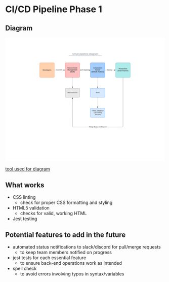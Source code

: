 # CI/CD Pipeline Phase 1
## Diagram
<!--Need to add diagram-->
![](phase1.png)

[tool used for diagram](https://lucid.app/lucidchart/219da66c-ce45-4051-a3c9-53d3668fc611/edit?viewport_loc=-325%2C-155%2C3072%2C1545%2C0_0&invitationId=inv_4bfe75c0-b31d-4617-93cb-a366f037f60c)

## What works
- CSS linting
  - check for proper CSS formatting and styling
- HTML5 validation
  - checks for valid, working HTML
- Jest testing

## Potential features to add in the future
- automated status notifications to slack/discord for pull/merge requests
  - to keep team members notified on progress
- jest tests for each essential feature
  - to ensure back-end operations work as intended
- spell check
  - to avoid errors involving typos in syntax/variables